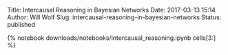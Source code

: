 Title: Intercausal Reasoning in Bayesian Networks
Date: 2017-03-13 15:14
Author: Will Wolf
Slug: intercausal-reasoning-in-bayesian-networks
Status: published

{% notebook downloads/notebooks/intercausal_reasoning.ipynb cells[3:] %}
